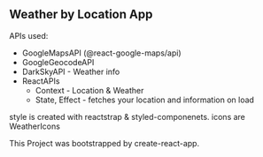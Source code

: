 ## Weather by Location App

APIs used:

- GoogleMapsAPI (@react-google-maps/api)
- GoogleGeocodeAPI
- DarkSkyAPI - Weather info
- ReactAPIs
  - Context - Location & Weather
  - State, Effect - fetches your location and information on load

style is created with reactstrap & styled-componenets.
icons are WeatherIcons

This Project was bootstrapped by create-react-app.
